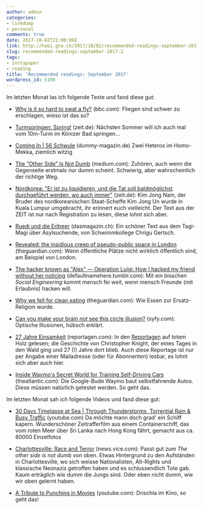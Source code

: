```yaml
---
author: admin
categories:
- linkdump
- personal
comments: true
date: 2017-10-02T21:08:09Z
link: http://habi.gna.ch/2017/10/02/recommended-readings-september-2017-2/
slug: recommended-readings-september-2017-2
tags:
- instapaper
- reading
title: 'Recommended readings: September 2017'
wordpress_id: 5198
---
```


Im letzten Monat las ich folgende Texte und fand diese gut:




    
  * [Why is it so hard to swat a fly?](http://www.bbc.com/news/science-environment-41284065) (bbc.com): Fliegen sind schwer zu erschlagen, wieso ist das so?

    
  * [Turmspringen: Spring!](http://www.zeit.de/2017/35/turmspringen-zehnmeterturm-schwimmbad-ueberwindung) (zeit.de): Nächsten Sommer will ich auch mal vom 10m-Turm im Könizer Bad springen...

    
  * [Coming In | 56 Schwule](http://www.dummy-magazin.de/issues/56-schwule/articles/1027) (dummy-magazin.de) Zwei Heteros im Homo-Mekka, ziemlich witzig

    
  * [The “Other Side” Is Not Dumb](https://medium.com/@SeanBlanda/the-other-side-is-not-dumb-2670c1294063) (medium.com): Zuhören, auch wenn die Gegenseite erstmals nur dumm scheint. Schwierig, aber wahrscheinlich der richtige Weg.

    
  * [Nordkorea: "Er ist zu liquidieren, und die Tat soll baldmöglichst durchgeführt werden, wo auch immer"](http://www.zeit.de/2017/33/nordkorea-kim-jong-un-mord-bruder) (zeit.de): Kim Jong Nam, der Bruder des nordkoreanischen Staat-Scheffe Kim Jong Un wurde in Kuala Lumpur umgebracht, ihr erinnert euch vielleicht. Der Text aus der ZEIT ist nur nach Registration zu lesen, diese lohnt sich aber.

    
  * [Ruedi und die Eritreer](https://www.dasmagazin.ch/2017/05/27/ruedi-und-die-eritreer/) (dasmagazin.ch): Ein schöner Text aus dem Tagi-Magi über Asylsuchende, von Schwimmkollege Chrigu Gertsch.

    
  * [Revealed: the insidious creep of pseudo-public space in London](https://www.theguardian.com/cities/2017/jul/24/revealed-pseudo-public-space-pops-london-investigation-map) (theguardian.com): Wenn öffentliche Plätze nicht wirklich öffentlich sind, am Beispiel von London.

    
  * [The hacker known as "Alex" — Operation Luigi: How I hacked my friend without her noticing](https://defaultnamehere.tumblr.com/post/163734466355/operation-luigi-how-i-hacked-my-friend-without) (defaultnamehere.tumblr.com): Mit ein bisschen _Social Engineering_ kommt mensch fei weit, wenn mensch Freunde (mit Erlaubnis) hacken will.

    
  * [Why we fell for clean eating](https://www.theguardian.com/lifeandstyle/2017/aug/11/why-we-fell-for-clean-eating) (theguardian.com): Wie Essen zur Ersatz-Religion wurde.

    
  * [Can you make your brain _not_ see this circle illusion?](http://www.syfy.com/syfywire/can-you-make-your-brain-not-see-this-circle-illusion) (syfy.com): Optische Illusionen, hübsch erklärt.

    
  * [27 Jahre Einsamkeit](http://reportagen.com/content/27-jahre-einsamkeit) (reportagen.com): In den [Reportagen](http://reportagen.com) auf totem Holz gelesen; die Geschichte von Christopher Knight, der eines Tages in den Wald ging und 27 (!) Jahre dort blieb. Auch diese Reportage ist nur per Angabe einer Mailadresse (oder für Abonnenten) lesbar, es lohnt sich aber auch hier.

    
  * [Inside Waymo's Secret World for Training Self-Driving Cars](https://www.theatlantic.com/technology/archive/2017/08/inside-waymos-secret-testing-and-simulation-facilities/537648/) (theatlantic.com): Die Google-Bude Waymo baut selbstfahrende Autos. Diese müssen natürlich getestet werden. So geht das.



Im letzten Monat sah ich folgende Videos und fand diese gut:


    
  * [30 Days Timelapse at Sea | Through Thunderstorms, Torrential Rain & Busy Traffic](https://www.youtube.com/watch?v=AHrCI9eSJGQ) (youtube.com) Da möchte mann doch grad' ein Schiff kapern. Wunderschöner Zeitrafferfilm aus einem Containerschiff, das vom roten Meer über Sri Lanka nach Hong Kong fährt, gemacht aus ca. 80000 Einzelfotos

    
  * [Charlottesville: Race and Terror](https://news.vice.com/story/vice-news-tonight-full-episode-charlottesville-race-and-terror) (news.vice.com): Passt gut zum _The other side is not dumb_ von oben. Etwas Hintergrund zu den Aufständen in Charlottesville, wo sich weisse Nationalisten, Alt-Rights und klassische Neonazis getroffen haben und es schlussendlich Tote gab. Kaum erträglich wie dumm die Jungs sind. Oder eben nicht dumm, wie wir oben gelernt haben.

    
  * [A Tribute to Punching in Movies](https://youtu.be/tZ4ZvRrE2rM) (youtube.com): Drischla im Kino, so geht das!


